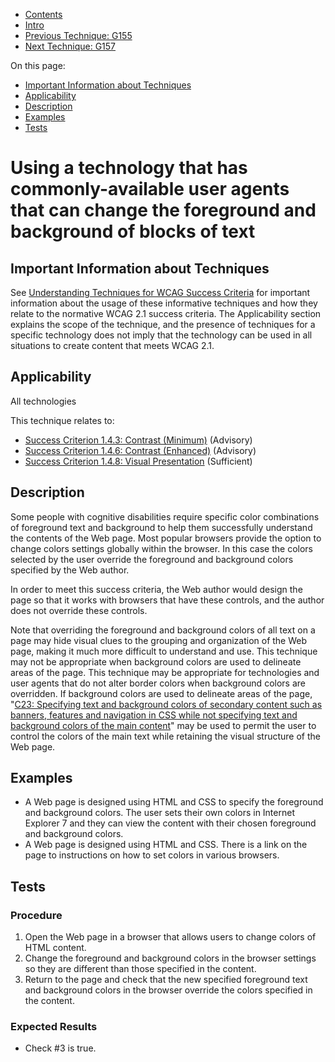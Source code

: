 -   [Contents](https://www.w3.org/WAI/WCAG21/Techniques/#techniques "Table of Contents")
-   [Intro](https://www.w3.org/WAI/WCAG21/Techniques/#introduction "Introduction to Techniques")
-   [Previous Technique: G155](G155)
-   [Next Technique: G157](G157)

On this page:

-   [Important Information about Techniques](#important-information)
-   [Applicability](#applicability)
-   [Description](#description)
-   [Examples](#examples)
-   [Tests](#tests)

Using a technology that has commonly-available user agents that can change the foreground and background of blocks of text
==========================================================================================================================

Important Information about Techniques
--------------------------------------

See [Understanding Techniques for WCAG Success Criteria](https://www.w3.org/WAI/WCAG21/Understanding/understanding-techniques) for important information about the usage of these informative techniques and how they relate to the normative WCAG 2.1 success criteria. The Applicability section explains the scope of the technique, and the presence of techniques for a specific technology does not imply that the technology can be used in all situations to create content that meets WCAG 2.1.

Applicability
-------------

All technologies

This technique relates to:

-   [Success Criterion 1.4.3: Contrast (Minimum)](https://www.w3.org/WAI/WCAG21/Understanding/contrast-minimum) (Advisory)
-   [Success Criterion 1.4.6: Contrast (Enhanced)](https://www.w3.org/WAI/WCAG21/Understanding/contrast-enhanced) (Advisory)
-   [Success Criterion 1.4.8: Visual Presentation](https://www.w3.org/WAI/WCAG21/Understanding/visual-presentation) (Sufficient)

Description
-----------

Some people with cognitive disabilities require specific color combinations of foreground text and background to help them successfully understand the contents of the Web page. Most popular browsers provide the option to change colors settings globally within the browser. In this case the colors selected by the user override the foreground and background colors specified by the Web author.

In order to meet this success criteria, the Web author would design the page so that it works with browsers that have these controls, and the author does not override these controls.

Note that overriding the foreground and background colors of all text on a page may hide visual clues to the grouping and organization of the Web page, making it much more difficult to understand and use. This technique may not be appropriate when background colors are used to delineate areas of the page. This technique may be appropriate for technologies and user agents that do not alter border colors when background colors are overridden. If background colors are used to delineate areas of the page, "[C23: Specifying text and background colors of secondary content such as banners, features and navigation in CSS while not specifying text and background colors of the main content](https://www.w3.org/WAI/WCAG21/Techniques/css/C23)" may be used to permit the user to control the colors of the main text while retaining the visual structure of the Web page.

Examples
--------

-   A Web page is designed using HTML and CSS to specify the foreground and background colors. The user sets their own colors in Internet Explorer 7 and they can view the content with their chosen foreground and background colors.
-   A Web page is designed using HTML and CSS. There is a link on the page to instructions on how to set colors in various browsers.

Tests
-----

### Procedure

1.  Open the Web page in a browser that allows users to change colors of HTML content.
2.  Change the foreground and background colors in the browser settings so they are different than those specified in the content.
3.  Return to the page and check that the new specified foreground text and background colors in the browser override the colors specified in the content.

### Expected Results

-   Check \#3 is true.
